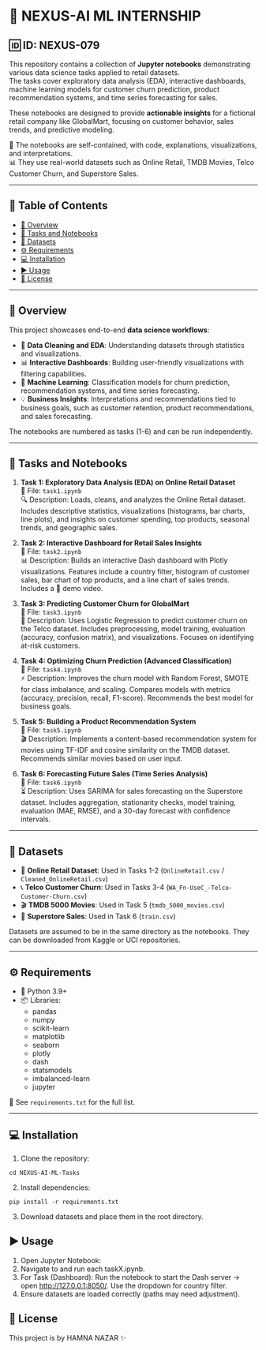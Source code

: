 # 🤖 NEXUS-AI ML INTERNSHIP
## 🆔 ID: NEXUS-079

This repository contains a collection of **Jupyter notebooks** demonstrating various data science tasks applied to retail datasets.  
The tasks cover exploratory data analysis (EDA), interactive dashboards, machine learning models for customer churn prediction, product recommendation systems, and time series forecasting for sales.  

These notebooks are designed to provide **actionable insights** for a fictional retail company like GlobalMart, focusing on customer behavior, sales trends, and predictive modeling.

📂 The notebooks are self-contained, with code, explanations, visualizations, and interpretations.  
📊 They use real-world datasets such as Online Retail, TMDB Movies, Telco Customer Churn, and Superstore Sales.

---

## 📑 Table of Contents
- [📖 Overview](#overview)
- [📝 Tasks and Notebooks](#tasks-and-notebooks)
- [📂 Datasets](#datasets)
- [⚙️ Requirements](#requirements)
- [💻 Installation](#installation)
- [▶️ Usage](#usage)
- [📜 License](#license)

---

## 📖 Overview
This project showcases end-to-end **data science workflows**:
- 🧹 **Data Cleaning and EDA**: Understanding datasets through statistics and visualizations.
- 📊 **Interactive Dashboards**: Building user-friendly visualizations with filtering capabilities.
- 🤖 **Machine Learning**: Classification models for churn prediction, recommendation systems, and time series forecasting.
- 💡 **Business Insights**: Interpretations and recommendations tied to business goals, such as customer retention, product recommendations, and sales forecasting.

The notebooks are numbered as tasks (1-6) and can be run independently.

---

## 📝 Tasks and Notebooks
1. **Task 1: Exploratory Data Analysis (EDA) on Online Retail Dataset**  
   📂 File: `task1.ipynb`  
   🔍 Description: Loads, cleans, and analyzes the Online Retail dataset. Includes descriptive statistics, visualizations (histograms, bar charts, line plots), and insights on customer spending, top products, seasonal trends, and geographic sales.

2. **Task 2: Interactive Dashboard for Retail Sales Insights**  
   📂 File: `task2.ipynb`  
   📊 Description: Builds an interactive Dash dashboard with Plotly visualizations. Features include a country filter, histogram of customer sales, bar chart of top products, and a line chart of sales trends. Includes a 🎥 demo video.

3. **Task 3: Predicting Customer Churn for GlobalMart**  
   📂 File: `task3.ipynb`  
   🤖 Description: Uses Logistic Regression to predict customer churn on the Telco dataset. Includes preprocessing, model training, evaluation (accuracy, confusion matrix), and visualizations. Focuses on identifying at-risk customers.

4. **Task 4: Optimizing Churn Prediction (Advanced Classification)**  
   📂 File: `task4.ipynb`  
   ⚡ Description: Improves the churn model with Random Forest, SMOTE for class imbalance, and scaling. Compares models with metrics (accuracy, precision, recall, F1-score). Recommends the best model for business goals.

5. **Task 5: Building a Product Recommendation System**  
   📂 File: `task5.ipynb`  
   🎬 Description: Implements a content-based recommendation system for movies using TF-IDF and cosine similarity on the TMDB dataset. Recommends similar movies based on user input.

6. **Task 6: Forecasting Future Sales (Time Series Analysis)**  
   📂 File: `task6.ipynb`  
   ⏳ Description: Uses SARIMA for sales forecasting on the Superstore dataset. Includes aggregation, stationarity checks, model training, evaluation (MAE, RMSE), and a 30-day forecast with confidence intervals.

---

## 📂 Datasets
- 🛒 **Online Retail Dataset**: Used in Tasks 1-2 (`OnlineRetail.csv` / `Cleaned_OnlineRetail.csv`)
- 📞 **Telco Customer Churn**: Used in Tasks 3-4 (`WA_Fn-UseC_-Telco-Customer-Churn.csv`)
- 🎬 **TMDB 5000 Movies**: Used in Task 5 (`tmdb_5000_movies.csv`)
- 🏪 **Superstore Sales**: Used in Task 6 (`train.csv`)

Datasets are assumed to be in the same directory as the notebooks. They can be downloaded from Kaggle or UCI repositories.

---

## ⚙️ Requirements
- 🐍 Python 3.9+
- 📦 Libraries:
  - pandas
  - numpy
  - scikit-learn
  - matplotlib
  - seaborn
  - plotly
  - dash
  - statsmodels
  - imbalanced-learn
  - jupyter

📌 See `requirements.txt` for the full list.

---

## 💻 Installation
1. Clone the repository:
```git clone https://github.com/Hamna902/NEXUS-AI-ML-Tasks.git
cd NEXUS-AI-ML-Tasks
```
2. Install dependencies:
```
pip install -r requirements.txt
```
3. Download datasets and place them in the root directory.
## ▶️ Usage
1. Open Jupyter Notebook:
2. Navigate to and run each taskX.ipynb.
3. For Task  (Dashboard): Run the notebook to start the Dash server → open http://127.0.0.1:8050/. Use the dropdown for country filter.
4. Ensure datasets are loaded correctly (paths may need adjustment).

## 📜 License


This project is by HAMNA NAZAR ✨

